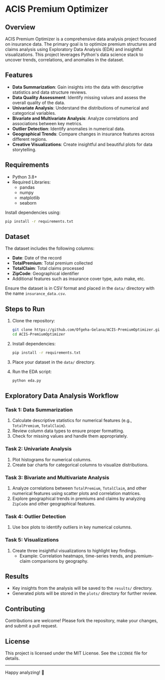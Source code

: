 # ACIS Premium Optimizer

## Overview
ACIS Premium Optimizer is a comprehensive data analysis project focused on insurance data. The primary goal is to optimize premium structures and claims analysis using Exploratory Data Analysis (EDA) and insightful visualizations. This project leverages Python's data science stack to uncover trends, correlations, and anomalies in the dataset.

## Features
- **Data Summarization**: Gain insights into the data with descriptive statistics and data structure reviews.
- **Data Quality Assessment**: Identify missing values and assess the overall quality of the data.
- **Univariate Analysis**: Understand the distributions of numerical and categorical variables.
- **Bivariate and Multivariate Analysis**: Analyze correlations and associations between key metrics.
- **Outlier Detection**: Identify anomalies in numerical data.
- **Geographical Trends**: Compare changes in insurance features across different regions.
- **Creative Visualizations**: Create insightful and beautiful plots for data storytelling.

## Requirements

- Python 3.8+
- Required Libraries:
  - pandas
  - numpy
  - matplotlib
  - seaborn

Install dependencies using:
```bash
pip install -r requirements.txt
```

## Dataset
The dataset includes the following columns:
- **Date**: Date of the record
- **TotalPremium**: Total premium collected
- **TotalClaim**: Total claims processed
- **ZipCode**: Geographical identifier
- Additional features such as insurance cover type, auto make, etc.

Ensure the dataset is in CSV format and placed in the `data/` directory with the name `insurance_data.csv`.

## Steps to Run

1. Clone the repository:
   ```bash
   git clone https://github.com/Ofgeha-Gelana/ACIS-PremiumOptimizer.git
   cd ACIS-PremiumOptimizer
   ```

2. Install dependencies:
   ```bash
   pip install -r requirements.txt
   ```

3. Place your dataset in the `data/` directory.

4. Run the EDA script:
   ```bash
   python eda.py
   ```

## Exploratory Data Analysis Workflow

### Task 1: Data Summarization
1. Calculate descriptive statistics for numerical features (e.g., `TotalPremium`, `TotalClaim`).
2. Review column data types to ensure proper formatting.
3. Check for missing values and handle them appropriately.

### Task 2: Univariate Analysis
1. Plot histograms for numerical columns.
2. Create bar charts for categorical columns to visualize distributions.

### Task 3: Bivariate and Multivariate Analysis
1. Analyze correlations between `TotalPremium`, `TotalClaim`, and other numerical features using scatter plots and correlation matrices.
2. Explore geographical trends in premiums and claims by analyzing `ZipCode` and other geographical features.

### Task 4: Outlier Detection
1. Use box plots to identify outliers in key numerical columns.

### Task 5: Visualizations
1. Create three insightful visualizations to highlight key findings.
   - Example: Correlation heatmaps, time-series trends, and premium-claim comparisons by geography.

## Results
- Key insights from the analysis will be saved to the `results/` directory.
- Generated plots will be stored in the `plots/` directory for further review.

## Contributing
Contributions are welcome! Please fork the repository, make your changes, and submit a pull request.

## License
This project is licensed under the MIT License. See the `LICENSE` file for details.

---

Happy analyzing! 🚀
